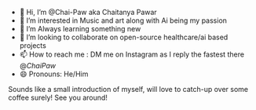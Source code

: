 - 👋 Hi, I’m @Chai-Paw aka Chaitanya Pawar
- 👀 I’m interested in Music and art along with Ai being my passion
- 🌱 I’m Always learning something new
- 💞️ I’m looking to collaborate on open-source healthcare/ai based projects
- 📫 How to reach me : DM me on Instagram as I reply the fastest there @_ChaiPaw_
- 😄 Pronouns: He/Him

Sounds like a small introduction of myself, will love to catch-up over some coffee surely!
See you around!
